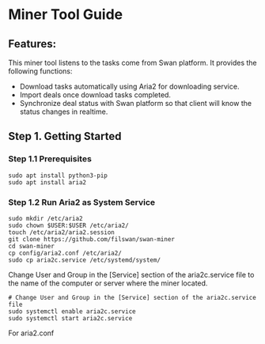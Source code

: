# Miner Tool Guide

## Features:

This miner tool listens to the tasks come from Swan platform. It provides the following functions:

* Download tasks automatically using Aria2 for downloading service.
* Import deals once download tasks completed.
* Synchronize deal status with Swan platform so that client will know the status changes in realtime.

## Step 1. Getting Started
### Step 1.1 Prerequisites

```shell
sudo apt install python3-pip
sudo apt install aria2
```

### Step 1.2 Run Aria2 as System Service

```shell
sudo mkdir /etc/aria2
sudo chown $USER:$USER /etc/aria2/
touch /etc/aria2/aria2.session
git clone https://github.com/filswan/swan-miner
cd swan-miner
cp config/aria2.conf /etc/aria2/
sudo cp aria2c.service /etc/systemd/system/
```

Change User and Group in the [Service] section of the aria2c.service file to the name of the computer or server where the miner located.

```shell
# Change User and Group in the [Service] section of the aria2c.service file
sudo systemctl enable aria2c.service
sudo systemctl start aria2c.service
```

For aria2.conf

- **rpc-secret:**  default: my_aria2_secret. It will be used in the config.toml for rpc.

## Step 2. Start swan_miner
### Step 2.1 Modify the config.toml file with the miner information

For config.toml

[main]

- **api_url:** Swan API address. For Swan production, it is "https://api.filswan.com"
- **miner_fid:** Your filecoin Miner ID
- **expected_sealing_time:** The time expected for sealing deals. Deals starting too soon will be rejected.
- **import_interval:** Importing interval between each deal.
- **scan_interval:** Time interval to scan all the ongoing deals and update status on Swan platform.
- **api_key & access_token:** Acquire from [Filswan](https://www.filswan.com) -> "My Profile"->"Developer Settings". You
  can also check the [Guide](https://nebulaai.medium.com/how-to-use-api-key-in-swan-a2ebdb005aa4)

[aria2]

- **aria2_download_dir:** Directory where offline deal files will be downloaded for importing
- **aria2_conf:** Aria2 configuration file location
- **aria2_host:** Aria2 server address
- **aria2_port:** Aria2 server port
- **aria2_secret:** Must be the same value as rpc-secre in aria2.conf

### Step 2.2 run swan-miner
```shell
cd swan-miner
python3 swan_miner.py
```
